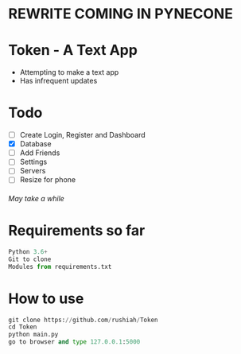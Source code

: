 # REWRITE COMING IN PYNECONE

# Token - A Text App
 - Attempting to make a text app
 - Has infrequent updates

# Todo
- [ ] Create Login, Register and Dashboard
- [x] Database
- [ ] Add Friends
- [ ] Settings
- [ ] Servers
- [ ] Resize for phone
###### May take a while

# Requirements so far
```python
Python 3.6+
Git to clone
Modules from requirements.txt
```
# How to use
```python
git clone https://github.com/rushiah/Token
cd Token
python main.py
go to browser and type 127.0.0.1:5000
```


<!--
![Login page](https://i.imgur.com/2USmd6H.png)
